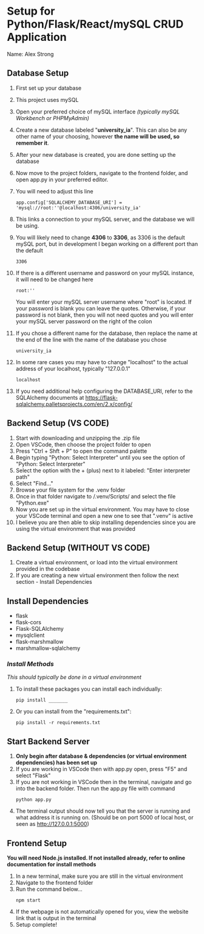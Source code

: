 Setup for Python/Flask/React/mySQL CRUD Application
===
Name: Alex Strong

## Database Setup
1) First set up your database
2) This project uses mySQL
3) Open your preferred choice of mySQL interface *(typically mySQL Workbench or PHPMyAdmin)*
4) Create a new database labeled "**university_ia**". This can also be any other name of your choosing, however **the name will be used, so remember it**.
5) After your new database is created, you are done setting up the database
6) Now move to the project folders, navigate to the frontend folder, and open app.py in your preferred editor.

7) You will need to adjust this line
    ```
    app.config['SQLALCHEMY_DATABASE_URI'] = 'mysql://root:''@localhost:4306/university_ia'
    ```

8) This links a connection to your mySQL server, and the database we will be using.

9) You will likely need to change **4306** to **3306**, as 3306 is the default mySQL port, but in development I began working on a different port than the default
    ```
    3306
    ```

10) If there is a different username and password on your mySQL instance, it will need to be changed here
    ```
    root:''
    ```
    You will enter your mySQL server username where "root" is located. If your password is blank you can leave the quotes. Otherwise, if your password is not blank, then you will not need quotes and you will enter your mySQL server password on the right of the colon

11) If you chose a different name for the database, then replace the name at the end of the line with the name of the database you chose
    ```
    university_ia
    ```
12) In some rare cases you may have to change "localhost" to the actual address of your localhost, typically "127.0.0.1"
    ```
    localhost
    ```
13) If you need additional help configuring the DATABASE_URI, refer to the SQLAlchemy documents at https://flask-sqlalchemy.palletsprojects.com/en/2.x/config/


## Backend Setup **(VS CODE)**
1) Start with downloading and unzipping the .zip file
2) Open VSCode, then choose the project folder to open
3) Press "Ctrl + Shft + P" to open the command palette
4) Begin typing "Python: Select Interpreter" until you see the option of "Python: Select Interpreter"
5) Select the option with the + (plus) next to it labeled: "Enter interpreter path"
6) Select "Find..."
7) Browse your file system for the .venv folder
8) Once in that folder navigate to /.venv/Scripts/ and select the file "Python.exe"
9) Now you are set up in the virtual environment. You may have to close your VSCode terminal and open a new one to see that ".venv" is active
10) I believe you are then able to skip installing dependencies since you are using the virtual environment that was provided

## Backend Setup **(WITHOUT VS CODE)**
1) Create a virtual environment, or load into the virtual environment provided in the codebase
2) If you are creating a new virtual environment then follow the next section - Install Dependencies

## Install Dependencies
- flask
- flask-cors
- Flask-SQLAlchemy
- mysqlclient
- flask-marshmallow
- marshmallow-sqlalchemy

### *Install Methods*
*This should typically be done in a virtual environment*

1) To install these packages you can install each individually: 
    ```
    pip install _______
    ```

2) Or you can install from the "requirements.txt":
    ```
    pip install -r requirements.txt
    ```

## Start Backend Server
1) **Only begin after database & dependencies (or virtual environment dependencies) has been set up**
2) If you are working in VSCode then with app.py open, press "F5" and select "Flask"
3) If you are not working in VSCode then in the terminal, navigate and go into the backend folder. Then run the app.py file with command
    ```
    python app.py
    ```
4) The terminal output should now tell you that the server is running and what address it is running on. (Should be on port 5000 of local host, or seen as http://127.0.0.1:5000)


## Frontend Setup
**You will need Node.js installed. If not installed already, refer to online documentation for install methods**
1) In a new terminal, make sure you are still in the virtual environment
2) Navigate to the frontend folder
3) Run the command below...
    ```
    npm start
    ```
4) If the webpage is not automatically opened for you, view the website link that is output in the terminal
5) Setup complete!
